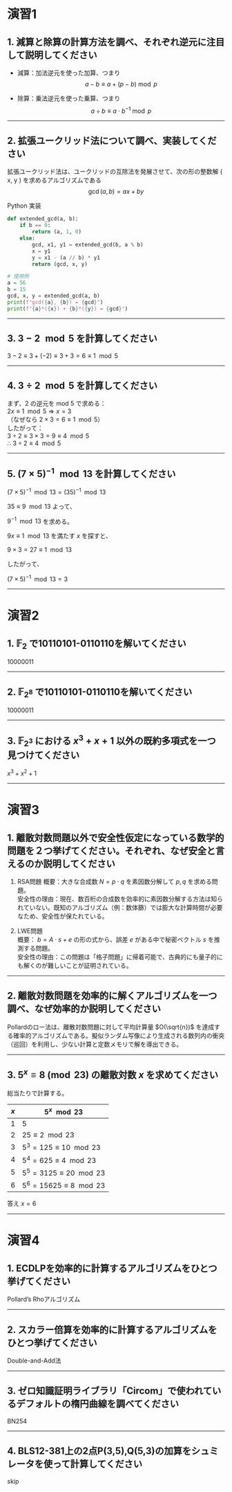 # 演習1

## 1. 減算と除算の計算方法を調べ、それぞれ逆元に注目して説明してください

- 減算：加法逆元を使った加算、つまり  
  $$a - b \equiv a + (p - b) \bmod p$$

- 除算：乗法逆元を使った乗算、つまり  
  $$a \div b \equiv a \cdot b^{-1} \bmod p$$


---

## 2. 拡張ユークリッド法について調べ、実装してください
    
拡張ユークリッド法は、ユークリッドの互除法を発展させて、次の形の整数解 \( x, y \) を求めるアルゴリズムである
$$\gcd(a, b) = ax + by$$

Python 実装
```python
def extended_gcd(a, b):
    if b == 0:
        return (a, 1, 0)
    else:
        gcd, x1, y1 = extended_gcd(b, a % b)
        x = y1
        y = x1 - (a // b) * y1
        return (gcd, x, y)

# 使用例
a = 56
b = 15
gcd, x, y = extended_gcd(a, b)
print(f"gcd({a}, {b}) = {gcd}")
print(f"{a}*({x}) + {b}*({y}) = {gcd}")
```

---

## 3. $3-2\mod{5}$ を計算してください

$3 - 2 \equiv 3 + (-2) \equiv 3 + 3  = 6 \equiv 1 \mod{5}$

---

## 4. $3÷2\mod{5}$ を計算してください

まず、2 の逆元を mod 5 で求める：  
$2x \equiv 1 \mod{5} \Rightarrow x = 3$  
（なぜなら $2 \times 3 = 6 \equiv 1 \mod{5}$）  
したがって：  
$3 \div 2 \equiv 3 \times 3 = 9 \equiv 4 \mod{5}$  
$\therefore\ 3 \div 2 \equiv 4 \mod{5}$

---

## 5. $(7 \times 5)^{-1} \mod{13}$ を計算してください

$(7 \times 5)^{-1} \mod{13} = (35)^{-1} \mod{13}$

$35 \equiv 9 \mod{13}$ よって、

$9^{-1} \mod{13}$ を求める。

$9x \equiv 1 \mod{13}$ を満たす $x$ を探すと、

$9 \times 3 = 27 \equiv 1 \mod{13}$

したがって、

${(7 \times 5)^{-1} \mod{13} = 3}$


---
# 演習2

## 1. $\mathbb{F}_2$ で10110101-0110110を解いてください
10000011

---

## 2. $\mathbb{F}_{2^8}$ で10110101-0110110を解いてください
10000011

---

## 3. $\mathbb{F}_{2^3}$ における $x^3+x+1$ 以外の既約多項式を一つ見つけてください

$x^3+x^2+1$

---

# 演習3

## 1. 離散対数問題以外で安全性仮定になっている数学的問題を２つ挙げてください。それぞれ、なぜ安全と言えるのか説明してください

1. RSA問題
概要：大きな合成数 $N = p \cdot q$ を素因数分解して $p, q$ を求める問題。  
安全性の理由：現在、数百桁の合成数を効率的に素因数分解する方法は知られていない。既知のアルゴリズム（例：数体篩）では膨大な計算時間が必要なため、安全性が保たれている。

2. LWE問題  
概要： $b = A \cdot s + e$ の形の式から、誤差 $e$ がある中で秘密ベクトル $s$ を推測する問題。  
安全性の理由：この問題は「格子問題」に帰着可能で、古典的にも量子的にも解くのが難しいことが証明されている。

---

## 2. 離散対数問題を効率的に解くアルゴリズムを一つ調べ、なぜ効率的か説明してください

Pollardのロー法は、離散対数問題に対して平均計算量 $O(\sqrt{n})$ を達成する確率的アルゴリズムである。擬似ランダム写像により生成される数列内の衝突（巡回）を利用し、少ない計算と定数メモリで解を導出できる。

---

## 3. $5^x \equiv 8 \pmod{23}$ の離散対数 $x$ を求めてください

総当たりで計算する。

| $x$ | $5^x \mod 23$                    |
| --- | -------------------------------- |
| 1   | $5$                              |
| 2   | $25 \equiv 2 \mod 23$            |
| 3   | $5^3 = 125 \equiv 10 \mod 23$    |
| 4   | $5^4 = 625 \equiv 4 \mod 23$     |
| 5   | $5^5 = 3125 \equiv 20 \mod 23$   |
| 6   | $5^6 = 15625 \equiv 8 \mod 23$   |

答え $x = 6$

---

# 演習4

## 1. ECDLPを効率的に計算するアルゴリズムをひとつ挙げてください
Pollard’s Rhoアルゴリズム

---

## 2. スカラー倍算を効率的に計算するアルゴリズムをひとつ挙げてください
Double-and-Add法

---

## 3. ゼロ知識証明ライブラリ「Circom」で使われているデフォルトの楕円曲線を調べてください
BN254

---

## 4. BLS12-381上の2点P(3,5),Q(5,3)の加算をシュミレータを使って計算してください
skip